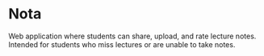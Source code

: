 # Nota
Web application where students can share, upload, and rate lecture notes. Intended for students who miss lectures or are unable to take notes. 
